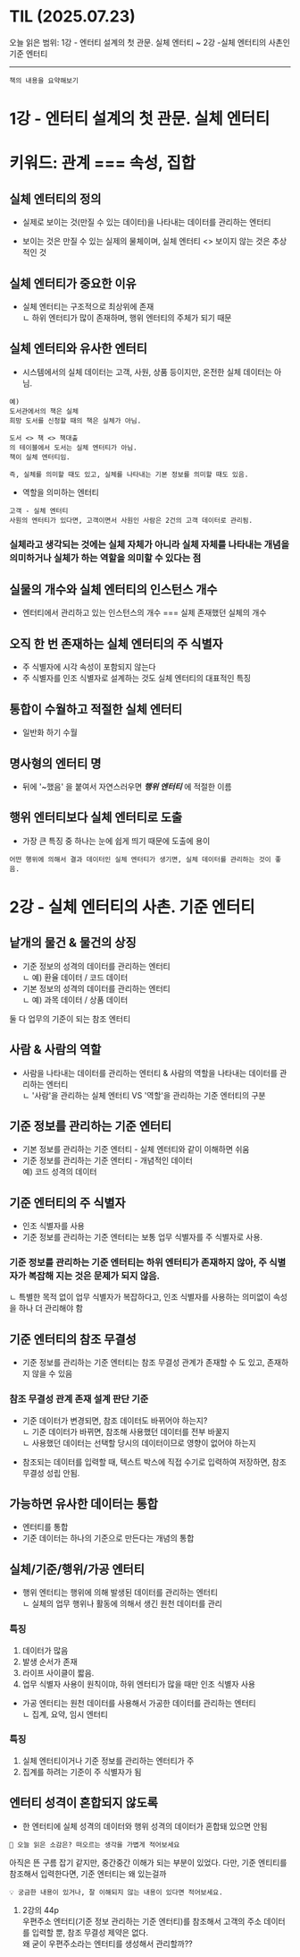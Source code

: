 # TIL (2025.07.23)

오늘 읽은 범위: 1강 - 엔터티 설계의 첫 관문. 실체 엔터티 ~ 2강 -실체 엔터티의 사촌인 기준 엔터티

---

```text
책의 내용을 요약해보기
```
# 1강 - 엔터티 설계의 첫 관문. 실체 엔터티
# 키워드: 관계 === 속성, 집합

## 실체 엔터티의 정의
- 실제로 보이는 것(만질 수 있는 데이터)을 나타내는 데이터를 관리하는 엔터티

- 보이는 것은 만질 수 있는 실제의 물체이며, 실체 엔터티 <> 보이지 않는 것은 추상적인 것

## 실체 엔터티가 중요한 이유
- 실체 엔터티는 구조적으로 최상위에 존재  
  ㄴ 하위 엔터티가 많이 존재하며, 행위 엔터티의 주체가 되기 때문

## 실체 엔터티와 유사한 엔터티
- 시스템에서의 실체 데이터는 고객, 사원, 상품 등이지만, 온전한 실체 데이터는 아님.

```
예)
도서관에서의 책은 실체
희망 도서를 신청할 때의 책은 실체가 아님.

도서 <> 책 <> 책대출
의 테이블에서 도서는 실체 엔터티가 아님.
책이 실체 엔터티임.

즉, 실체를 의미할 때도 있고, 실체를 나타내는 기본 정보를 의미할 때도 있음.
```

- 역할을 의미하는 엔터티
```
고객 - 실체 엔터티
사원의 엔터티가 있다면, 고객이면서 사원인 사람은 2건의 고객 데이터로 관리됨.
```

### 실체라고 생각되는 것에는 실체 자체가 아니라 실체 자체를 나타내는 개념을 의미하거나 실체가 하는 역할을 의미할 수 있다는 점

## 실물의 개수와 실체 엔터티의 인스턴스 개수
- 엔터티에서 관리하고 있는 인스턴스의 개수 === 실제 존재했던 실체의 개수

## 오직 한 번 존재하는 실체 엔터티의 주 식별자
- 주 식별자에 시각 속성이 포함되지 않는다
- 주 식별자를 인조 식별자로 설계하는 것도 실체 엔터티의 대표적인 특징

## 통합이 수월하고 적절한 실체 엔터티
- 일반화 하기 수월

## 명사형의 엔터티 명
- 뒤에 '~했음' 을 붙여서 자연스러우면 ***행위 엔터티*** 에 적절한 이름

## 행위 엔터티보다 실체 엔터티로 도출
- 가장 큰 특징 중 하나는 눈에 쉽게 띄기 때문에 도출에 용이
```
어떤 행위에 의해서 결과 데이터인 실체 엔터티가 생기면, 실체 데이터를 관리하는 것이 좋음.
```

# 2강 - 실체 엔터티의 사촌. 기준 엔터티
## 낱개의 물건 & 물건의 상징
- 기준 정보의 성격의 데이터를 관리하는 엔터티   
ㄴ 예) 환율 데이터 / 코드 데이터
- 기본 정보의 성격의 데이터를 관리하는 엔터티  
ㄴ 예) 과목 데이터 / 상품 데이터  

둘 다 업무의 기준이 되는 참조 엔터티

## 사람 & 사람의 역할
- 사람을 나타내는 데이터를 관리하는 엔터티 & 사람의 역할을 나타내는 데이터를 관리하는 엔터티  
ㄴ '사람'을 관리하는 실체 엔터티 VS '역할'을 관리하는 기준 엔터티의 구분

## 기준 정보를 관리하는 기준 엔터티
- 기본 정보를 관리하는 기준 엔터티 - 실체 엔터티와 같이 이해하면 쉬움
- 기준 정보를 관리하는 기준 엔터티 - 개념적인 데이터  
예) 코드 성격의 데이터

## 기준 엔터티의 주 식별자
- 인조 식별자를 사용
- 기준 정보를 관리하는 기준 엔터티는 보통 업무 식별자를 주 식별자로 사용.
### 기준 정보를 관리하는 기준 엔터티는 하위 엔터티가 존재하지 않아, 주 식별자가 복잡해 지는 것은 문제가 되지 않음.
ㄴ 특별한 목적 없이 업무 식별자가 복잡하다고, 인조 식별자를 사용하는 의미없이 속성을 하나 더 관리해야 함

## 기준 엔터티의 참조 무결성
- 기준 정보를 관리하는 기준 엔터티는 참조 무결성 관계가 존재할 수 도 있고, 존재하지 않을 수 있음

### 참조 무결성 관계 존재 설계 판단 기준
- 기준 데이터가 변경되면, 참조 데이터도 바뀌어야 하는지?  
ㄴ 기준 데이터가 바뀌면, 참조해 사용했던 데이터를 전부 바꿀지  
ㄴ 사용했던 데이터는 선택할 당시의 데이터이므로 영향이 없어야 하는지

- 참조되는 데이터를 입력할 때, 텍스트 박스에 직접 수기로 입력하여 저장하면, 참조 무결성 성립 안됨.

## 가능하면 유사한 데이터는 통합
- 엔터티를 통합
- 기준 데이터는 하나의 기준으로 만든다는 개념의 통합

## 실체/기준/행위/가공 엔터티
- 행위 엔터티는 행위에 의해 발생된 데이터를 관리하는 엔터티  
ㄴ 실체의 업무 행위나 활동에 의해서 생긴 원천 데이터를 관리

### 특징
1. 데이터가 많음
2. 발생 순서가 존재
3. 라이프 사이클이 짧음.
4. 업무 식별자 사용이 원칙이먀, 하위 엔터티가 많을 때만 인조 식별자 사용

- 가공 엔터티는 원천 데이터를 사용해서 가공한 데이터를 관리하는 엔터티  
ㄴ 집계, 요약, 임시 엔터티

### 특징
1. 실체 엔터티이거나 기준 정보를 관리하는 엔터티가 주
2. 집계를 하려는 기준이 주 식별자가 됨

## 엔터티 성격이 혼합되지 않도록
- 한 엔터티에 실체 성격의 데이터와 행위 성격의 데이터가 혼합돼 있으면 안됨

```text
🤔 오늘 읽은 소감은? 떠오르는 생각을 가볍게 적어보세요
```
아직은 뜬 구름 잡기 같지만, 중간중간 이해가 되는 부분이 있었다.
다만, 기준 엔티티를 참조해서 입력한다면, 기준 엔터티는 왜 있는걸까

```text
💡 궁금한 내용이 있거나, 잘 이해되지 않는 내용이 있다면 적어보세요.
```
1. 2강의 44p  
우편주소 엔터티(기준 정보 관리하는 기준 엔터티)를 참조해서 고객의 주소 데이터를 입력할 뿐, 참조 무결성 제약은 없다.  
왜 굳이 우편주소라는 엔터티를 생성해서 관리할까??